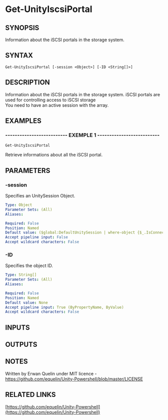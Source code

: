 # Get-UnityIscsiPortal

## SYNOPSIS
Information about the iSCSI portals in the storage system.

## SYNTAX

```
Get-UnityIscsiPortal [-session <Object>] [-ID <String[]>]
```

## DESCRIPTION
Information about the iSCSI portals in the storage system.
iSCSI portals are used for controlling access to iSCSI storage  
You need to have an active session with the array.

## EXAMPLES

### -------------------------- EXEMPLE 1 --------------------------
```
Get-UnityIscsiPortal
```

Retrieve informations about all the iSCSI portal.

## PARAMETERS

### -session
Specifies an UnitySession Object.

```yaml
Type: Object
Parameter Sets: (All)
Aliases: 

Required: False
Position: Named
Default value: ($global:DefaultUnitySession | where-object {$_.IsConnected -eq $true})
Accept pipeline input: False
Accept wildcard characters: False
```

### -ID
Specifies the object ID.

```yaml
Type: String[]
Parameter Sets: (All)
Aliases: 

Required: False
Position: Named
Default value: None
Accept pipeline input: True (ByPropertyName, ByValue)
Accept wildcard characters: False
```

## INPUTS

## OUTPUTS

## NOTES
Written by Erwan Quelin under MIT licence - https://github.com/equelin/Unity-Powershell/blob/master/LICENSE

## RELATED LINKS

[https://github.com/equelin/Unity-Powershell](https://github.com/equelin/Unity-Powershell)

